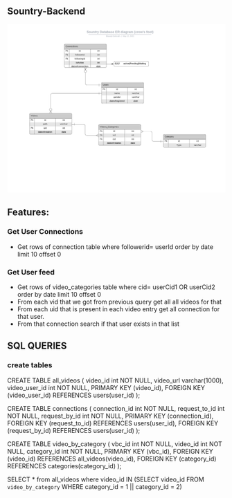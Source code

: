 ## Sountry-Backend

<img src="https://github.com/biswajit-debnath/Soundtry-Backend/blob/main/mockup-images/Database%20ER%20diagram%20(crow's%20foot).png?raw=true"/>

## Features:

### Get User Connections
* Get rows of connection table where followerid= userId order by date limit 10 offset 0   

### Get User feed
* Get rows of video_categories table where cid= userCid1 OR userCid2 order by date limit 10 offset 0
* From each vid that we got from previous query get all all videos for that
* From each uid that is present in each video entry get all connection for that user.
* From that connection search if that user exists in that list



## SQL QUERIES

### create tables

CREATE TABLE all_videos (
    video_id int NOT NULL,
    video_url varchar(1000),
    video_user_id int NOT NULL,
    PRIMARY KEY (video_id),
    FOREIGN KEY (video_user_id) REFERENCES users(user_id)
);

CREATE TABLE connections (
    connection_id int NOT NULL,
    request_to_id int NOT NULL,
    request_by_id int NOT NULL,
    PRIMARY KEY (connection_id),
    FOREIGN KEY (request_to_id) REFERENCES users(user_id),
    FOREIGN KEY (request_by_id) REFERENCES users(user_id)
);

CREATE TABLE video_by_category (
    vbc_id int NOT NULL,
    video_id int NOT NULL,
    category_id int NOT NULL,
    PRIMARY KEY (vbc_id),
    FOREIGN KEY (video_id) REFERENCES all_videos(video_id),
    FOREIGN KEY (category_id) REFERENCES categories(category_id)
 );

SELECT * from all_videos where video_id IN (SELECT video_id FROM `video_by_category` WHERE category_id = 1 || category_id = 2)
